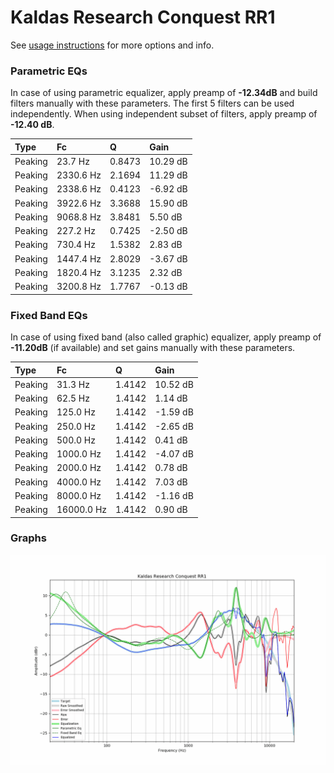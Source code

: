 # Kaldas Research Conquest RR1
See [usage instructions](https://github.com/jaakkopasanen/AutoEq#usage) for more options and info.

### Parametric EQs
In case of using parametric equalizer, apply preamp of **-12.34dB** and build filters manually
with these parameters. The first 5 filters can be used independently.
When using independent subset of filters, apply preamp of **-12.40 dB**.

| Type    | Fc        |      Q | Gain     |
|:--------|:----------|:-------|:---------|
| Peaking | 23.7 Hz   | 0.8473 | 10.29 dB |
| Peaking | 2330.6 Hz | 2.1694 | 11.29 dB |
| Peaking | 2338.6 Hz | 0.4123 | -6.92 dB |
| Peaking | 3922.6 Hz | 3.3688 | 15.90 dB |
| Peaking | 9068.8 Hz | 3.8481 | 5.50 dB  |
| Peaking | 227.2 Hz  | 0.7425 | -2.50 dB |
| Peaking | 730.4 Hz  | 1.5382 | 2.83 dB  |
| Peaking | 1447.4 Hz | 2.8029 | -3.67 dB |
| Peaking | 1820.4 Hz | 3.1235 | 2.32 dB  |
| Peaking | 3200.8 Hz | 1.7767 | -0.13 dB |

### Fixed Band EQs
In case of using fixed band (also called graphic) equalizer, apply preamp of **-11.20dB**
(if available) and set gains manually with these parameters.

| Type    | Fc         |      Q | Gain     |
|:--------|:-----------|:-------|:---------|
| Peaking | 31.3 Hz    | 1.4142 | 10.52 dB |
| Peaking | 62.5 Hz    | 1.4142 | 1.14 dB  |
| Peaking | 125.0 Hz   | 1.4142 | -1.59 dB |
| Peaking | 250.0 Hz   | 1.4142 | -2.65 dB |
| Peaking | 500.0 Hz   | 1.4142 | 0.41 dB  |
| Peaking | 1000.0 Hz  | 1.4142 | -4.07 dB |
| Peaking | 2000.0 Hz  | 1.4142 | 0.78 dB  |
| Peaking | 4000.0 Hz  | 1.4142 | 7.03 dB  |
| Peaking | 8000.0 Hz  | 1.4142 | -1.16 dB |
| Peaking | 16000.0 Hz | 1.4142 | 0.90 dB  |

### Graphs
![](./Kaldas%20Research%20Conquest%20RR1.png)